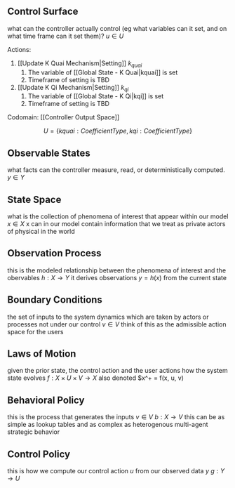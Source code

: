## Control Surface

what can the controller actually control (eg what variables can it set, and on what time frame can it set them)?
$u \in U$

Actions:
1. [[Update K Quai Mechanism|Setting]] $k_{quai}$ 
	1. The variable of [[Global State - K Quai|kquai]] is set
	2. Timeframe of setting is TBD
2. [[Update K Qi Mechanism|Setting]] $k_{qi}$ 
	1. The variable of [[Global State - K Qi|kqi]] is set
	2. Timeframe of setting is TBD

Codomain:
[[Controller Output Space]]

$$U = \{kquai: CoefficientType, kqi: CoefficientType\}$$

## Observable States

what facts can the controller measure, read, or deterministically computed.
$y \in Y$

## State Space

what is the collection of phenomena of interest that appear within our model
$x \in X$
x can in our model contain information that we treat as private actors of physical in the world

## Observation Process

this is the modeled relationship between the phenomena of interest and the obervables
$h: X \rightarrow Y$
it derives observations $y = h(x)$ from the current state

## Boundary Conditions

the set of inputs to the system dynamics which are taken by actors or processes not under our control
$v\in V$
think of this as the admissible action space for the users

## Laws of Motion

given the prior state, the control action and the user actions how the system state evolves
$f: X \times U \times V \rightarrow X$
also denoted $x^+ = f(x, u, v)

## Behavioral Policy

this is the process that generates the inputs $v\in V$
$b: X \rightarrow V$
this can be as simple as lookup tables and as complex as heterogenous multi-agent strategic behavior


## Control Policy

this is how we compute our control action $u$ from our observed data $y$
$g: Y \rightarrow U$